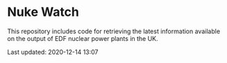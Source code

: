 # Nuke Watch

This repository includes code for retrieving the latest information available on the output of EDF nuclear power plants in the UK.

Last updated: 2020-12-14 13:07